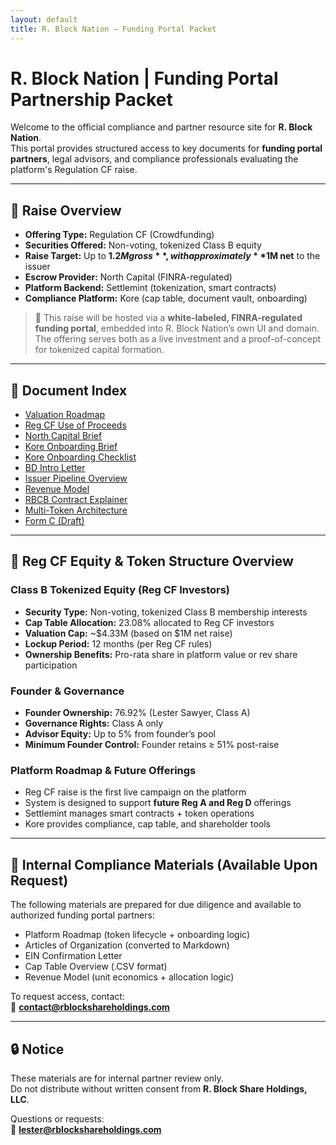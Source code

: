 ```yaml
---
layout: default
title: R. Block Nation – Funding Portal Packet
---
```


# R. Block Nation | Funding Portal Partnership Packet

Welcome to the official compliance and partner resource site for **R. Block Nation**.  
This portal provides structured access to key documents for **funding portal partners**, legal advisors, and compliance professionals evaluating the platform's Regulation CF raise.

---

## 🚀 Raise Overview

- **Offering Type:** Regulation CF (Crowdfunding)
- **Securities Offered:** Non-voting, tokenized Class B equity
- **Raise Target:** Up to **$1.2M gross**, with approximately **$1M net** to the issuer
- **Escrow Provider:** North Capital (FINRA-regulated)
- **Platform Backend:** Settlemint (tokenization, smart contracts)
- **Compliance Platform:** Kore (cap table, document vault, onboarding)

> 📌 This raise will be hosted via a **white-labeled, FINRA-regulated funding portal**, embedded into R. Block Nation’s own UI and domain. The offering serves both as a live investment and a proof-of-concept for tokenized capital formation.

---

## 📄 Document Index

- [Valuation Roadmap](TokenDocs/valuation-roadmap.md)
- [Reg CF Use of Proceeds](TokenDocs/cf-use-of-proceeds.md)
- [North Capital Brief](PartnerBriefs/bd-north-capital-brief.md)
- [Kore Onboarding Brief](Kore/kore-brief.md)
- [Kore Onboarding Checklist](Kore/KoreOnboardingChecklist.md)
- [BD Intro Letter](Kore/BDIntroLetter.md)
- [Issuer Pipeline Overview](IssuerPipeline.md)
- [Revenue Model](BusinessModel/RevenueModel.md)
- [RBCB Contract Explainer](TokenDocs/contracts/RBCB-Contract-Explainer.md)
- [Multi-Token Architecture](TokenDocs/contracts/MultiToken-Architecture.md)
- [Form C (Draft)](Legal/FormC-Draft.md)

---

## 🔐 Reg CF Equity & Token Structure Overview

### Class B Tokenized Equity (Reg CF Investors)

- **Security Type:** Non-voting, tokenized Class B membership interests
- **Cap Table Allocation:** 23.08% allocated to Reg CF investors
- **Valuation Cap:** ~$4.33M (based on $1M net raise)
- **Lockup Period:** 12 months (per Reg CF rules)
- **Ownership Benefits:** Pro-rata share in platform value or rev share participation

### Founder & Governance

- **Founder Ownership:** 76.92% (Lester Sawyer, Class A)
- **Governance Rights:** Class A only
- **Advisor Equity:** Up to 5% from founder’s pool
- **Minimum Founder Control:** Founder retains ≥ 51% post-raise

### Platform Roadmap & Future Offerings

- Reg CF raise is the first live campaign on the platform
- System is designed to support **future Reg A and Reg D** offerings
- Settlemint manages smart contracts + token operations
- Kore provides compliance, cap table, and shareholder tools

---

## 📎 Internal Compliance Materials (Available Upon Request)

The following materials are prepared for due diligence and available to authorized funding portal partners:

- Platform Roadmap (token lifecycle + onboarding logic)
- Articles of Organization (converted to Markdown)
- EIN Confirmation Letter
- Cap Table Overview (.CSV format)
- Revenue Model (unit economics + allocation logic)

To request access, contact:  
📧 **contact@rblockshareholdings.com**

---

## 🔒 Notice

These materials are for internal partner review only.  
Do not distribute without written consent from **R. Block Share Holdings, LLC**.

Questions or requests:  
📧 **lester@rblockshareholdings.com**

